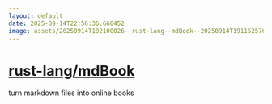 ```yaml
---
layout: default
date: 2025-09-14T22:56:36.660452
image: assets/20250914T182100026--rust-lang--mdBook--20250914T191152576--cropped.png
---
```


# [rust-lang/mdBook](https://github.com/rust-lang/mdBook)

turn markdown files into online books
